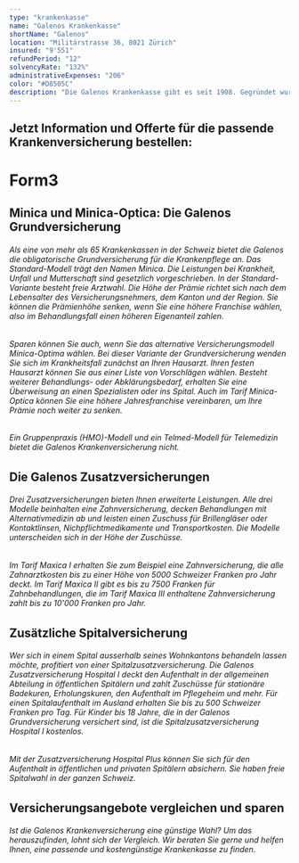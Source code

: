 ```yaml
---
type: "krankenkasse"
name: "Galenos Krankenkasse"
shortName: "Galenos"
location: "Militärstrasse 36, 8021 Zürich"
insured: "9'551"
refundPeriod: "12"
solvencyRate: "132%"
administrativeExpenses: "206"
color: "#D8505C"
description: "Die Galenos Krankenkasse gibt es seit 1908. Gegründet wurde der Versicherer von Mitgliedern des Schweizerischen Technischen Verbandes STV. Im Jahr 1995 erfolgte die Öffnung für alle Schweizer, seitdem kann jeder Eidgenosse Mitglied der Krankenkasse werden. Seit Oktober 2018 gehört das Unternehmen zur Visana-Gruppe. Derzeit haben rund 12'000 Personen eine Grundversicherung bei dem Krankenversicherer mit Hauptsitz in Zürich abgeschlossen, 7'000 Personen haben sich für eine Zusatzversicherung entschieden. Der Versicherer nimmt jährlich Prämien von rund 68 Millionen Schweizer Franken ein, davon entfallen 53 Millionen Franken auf die Grundversicherung. Verschaffen Sie sich hier einen Überblick über das Angebot der Galenos Krankenversicherung und vergleichen Sie Leistungen und Prämien."
---
```


## Jetzt Information und Offerte für die passende Krankenversicherung bestellen:

# Form3

## Minica und Minica-Optica: Die Galenos Grundversicherung

###### Als eine von mehr als 65 Krankenkassen in der Schweiz bietet die Galenos die obligatorische Grundversicherung für die Krankenpflege an. Das Standard-Modell trägt den Namen Minica. Die Leistungen bei Krankheit, Unfall und Mutterschaft sind gesetzlich vorgeschrieben. In der Standard-Variante besteht freie Arztwahl. Die Höhe der Prämie richtet sich nach dem Lebensalter des Versicherungsnehmers, dem Kanton und der Region. Sie können die Prämienhöhe senken, wenn Sie eine höhere Franchise wählen, also im Behandlungsfall einen höheren Eigenanteil zahlen.

###### Sparen können Sie auch, wenn Sie das alternative Versicherungsmodell Minica-Optima wählen. Bei dieser Variante der Grundversicherung wenden Sie sich im Krankheitsfall zunächst an Ihren Hausarzt. Ihren festen Hausarzt können Sie aus einer Liste von Vorschlägen wählen. Besteht weiterer Behandlungs- oder Abklärungsbedarf, erhalten Sie eine Überweisung an einen Spezialisten oder ins Spital. Auch im Tarif Minica-Optica können Sie eine höhere Jahresfranchise vereinbaren, um Ihre Prämie noch weiter zu senken.

###### Ein Gruppenpraxis (HMO)-Modell und ein Telmed-Modell für Telemedizin bietet die Galenos Krankenversicherung nicht.

## Die Galenos Zusatzversicherungen

###### Drei Zusatzversicherungen bieten Ihnen erweiterte Leistungen. Alle drei Modelle beinhalten eine Zahnversicherung, decken Behandlungen mit Alternativmedizin ab und leisten einen Zuschuss für Brillengläser oder Kontaktlinsen, Nichpflichtmedikamente und Transportkosten. Die Modelle unterscheiden sich in der Höhe der Zuschüsse.

###### Im Tarif Maxica I erhalten Sie zum Beispiel eine Zahnversicherung, die alle Zahnarztkosten bis zu einer Höhe von 5000 Schweizer Franken pro Jahr deckt. Im Tarif Maxica II gibt es bis zu 7500 Franken für Zahnbehandlungen, die im Tarif Maxica III enthaltene Zahnversicherung zahlt bis zu 10'000 Franken pro Jahr.

## Zusätzliche Spitalversicherung

###### Wer sich in einem Spital ausserhalb seines Wohnkantons behandeln lassen möchte, profitiert von einer Spitalzusatzversicherung. Die Galenos Zusatzversicherung Hospital I deckt den Aufenthalt in der allgemeinen Abteilung in öffentlichen Spitälern und zahlt Zuschüsse für stationäre Badekuren, Erholungskuren, den Aufenthalt im Pflegeheim und mehr. Für einen Spitalaufenthalt im Ausland erhalten Sie bis zu 500 Schweizer Franken pro Tag. Für Kinder bis 18 Jahre, die in der Galenos Grundversicherung versichert sind, ist die Spitalzusatzversicherung Hospital I kostenlos.

###### Mit der Zusatzversicherung Hospital Plus können Sie sich für den Aufenthalt in öffentlichen und privaten Spitälern absichern. Sie haben freie Spitalwahl in der ganzen Schweiz.

## Versicherungsangebote vergleichen und sparen

###### Ist die Galenos Krankenversicherung eine günstige Wahl? Um das herauszufinden, lohnt sich der Vergleich. Wir beraten Sie gerne und helfen Ihnen, eine passende und kostengünstige Krankenkasse zu finden.
